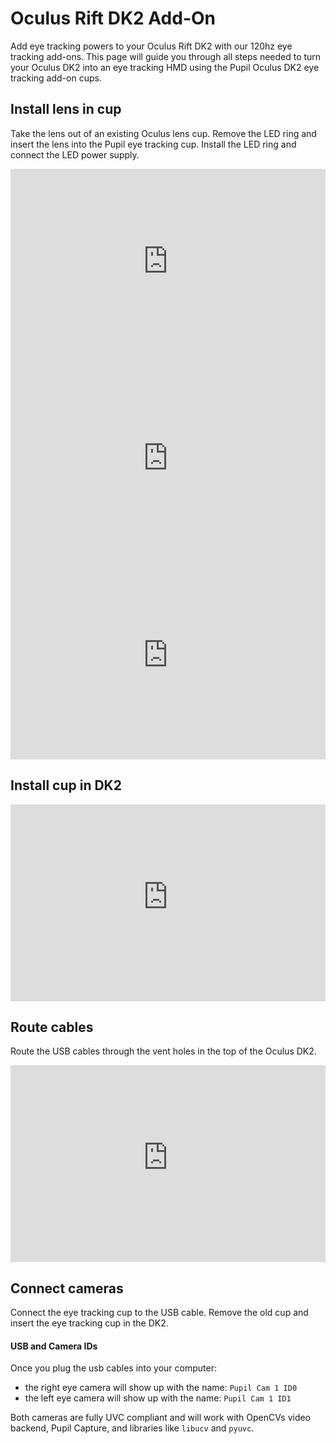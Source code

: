 # Oculus Rift DK2 Add-On
Add eye tracking powers to your Oculus Rift DK2 with our 120hz eye tracking add-ons.
This page will guide you through all steps needed to turn your Oculus DK2 into an eye tracking HMD using the Pupil Oculus DK2 eye tracking add-on cups.

<v-img :src="require('../media/vr-ar/imgs/hololens_w120_e200b.png')"></v-img>

## Install lens in cup
Take the lens out of an existing Oculus lens cup.
Remove the LED ring and insert the lens into the Pupil eye tracking cup.
Install the LED ring and connect the LED power supply.

<div style="display:flex;justify-content:center;" class="pb-4">
  <iframe width="560" height="315" src="https://www.youtube-nocookie.com/embed/AVeUwAFKmAc" frameborder="0" allow="accelerometer; autoplay; encrypted-media; gyroscope; picture-in-picture" allowfullscreen></iframe>
</div>

<div style="display:flex;justify-content:center;" class="pb-4">
  <iframe width="560" height="315" src="https://www.youtube-nocookie.com/embed/ztT9WkDhpow" frameborder="0" allow="accelerometer; autoplay; encrypted-media; gyroscope; picture-in-picture" allowfullscreen></iframe>
</div>

<div style="display:flex;justify-content:center;" class="pb-4">
  <iframe width="560" height="315" src="https://www.youtube-nocookie.com/embed/_Y0_4LDhphY" frameborder="0" allow="accelerometer; autoplay; encrypted-media; gyroscope; picture-in-picture" allowfullscreen></iframe>
</div>

## Install cup in DK2

<div style="display:flex;justify-content:center;" class="pb-4">
  <iframe width="560" height="315" src="https://www.youtube-nocookie.com/embed/5LqjfgbDydM" frameborder="0" allow="accelerometer; autoplay; encrypted-media; gyroscope; picture-in-picture" allowfullscreen></iframe>
</div>

## Route cables
Route the USB cables through the vent holes in the top of the Oculus DK2.

<div style="display:flex;justify-content:center;" class="pb-4">
  <iframe width="560" height="315" src="https://www.youtube-nocookie.com/embed/bvdxMYtzVTE" frameborder="0" allow="accelerometer; autoplay; encrypted-media; gyroscope; picture-in-picture" allowfullscreen></iframe>
</div>

## Connect cameras
Connect the eye tracking cup to the USB cable. Remove the old cup and insert the eye tracking cup in the DK2.

#### USB and Camera IDs
Once you plug the usb cables into your computer:

- the right eye camera will show up with the name: `Pupil Cam 1 ID0`
- the left eye camera will show up with the name: `Pupil Cam 1 ID1`

Both cameras are fully UVC compliant and will work with OpenCVs video backend, Pupil Capture, and libraries like `libucv` and `pyuvc`.